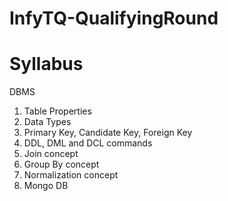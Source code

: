 # InfyTQ-QualifyingRound

# Syllabus
DBMS 
1) Table Properties
2) Data Types
3) Primary Key, Candidate Key, Foreign Key
4) DDL, DML and DCL commands
5) Join concept
6) Group By concept
7) Normalization concept
8) Mongo DB
